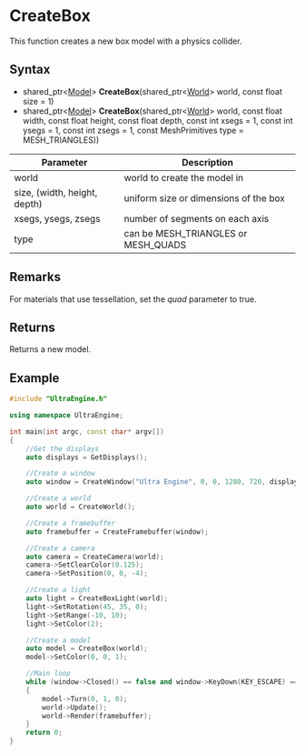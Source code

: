 # CreateBox

This function creates a new box model with a physics collider.

## Syntax

- shared_ptr<[Model](Model.md)\> **CreateBox**(shared_ptr<[World](World.md)\> world, const float size = 1)
- shared_ptr<[Model](Model.md)\> **CreateBox**(shared_ptr<[World](World.md)\> world, const float width, const float height, const float depth, const int xsegs = 1, const int ysegs = 1, const int zsegs = 1, const MeshPrimitives type = MESH_TRIANGLES))

| Parameter | Description |
|---|---|
| world | world to create the model in |
| size, (width, height, depth) | uniform size or dimensions of the box |
| xsegs, ysegs, zsegs | number of segments on each axis |
| type | can be MESH_TRIANGLES or MESH_QUADS |

## Remarks

For materials that use tessellation, set the *quad* parameter to true.

## Returns

Returns a new model.

## Example

```c++
#include "UltraEngine.h"

using namespace UltraEngine;

int main(int argc, const char* argv[])
{
    //Get the displays
    auto displays = GetDisplays();

    //Create a window
    auto window = CreateWindow("Ultra Engine", 0, 0, 1280, 720, displays[0], WINDOW_CENTER | WINDOW_TITLEBAR);

    //Create a world
    auto world = CreateWorld();

    //Create a framebuffer
    auto framebuffer = CreateFramebuffer(window);

    //Create a camera
    auto camera = CreateCamera(world);
    camera->SetClearColor(0.125);
    camera->SetPosition(0, 0, -4);

    //Create a light
    auto light = CreateBoxLight(world);
    light->SetRotation(45, 35, 0);
    light->SetRange(-10, 10);
    light->SetColor(2);

    //Create a model
    auto model = CreateBox(world);
    model->SetColor(0, 0, 1);

    //Main loop
    while (window->Closed() == false and window->KeyDown(KEY_ESCAPE) == false)
    {
        model->Turn(0, 1, 0);
        world->Update();
        world->Render(framebuffer);
    }
    return 0;
}
```
